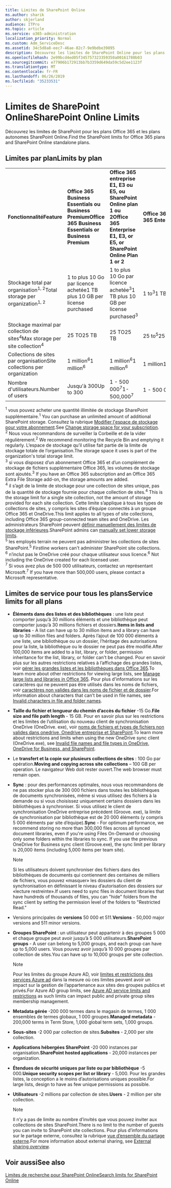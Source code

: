 ```yaml
---
title: Limites de SharePoint Online
ms.author: sharik
author: skjerland
audience: ITPro
ms.topic: article
ms.service: o365-administration
localization_priority: Normal
ms.custom: Adm_ServiceDesc
ms.assetid: 34c5d8a8-eec7-46ae-82c7-9e9bdbe39895
description: Découvrez les limites de SharePoint Online pour les plans Office 365 Entreprise et pour les plans autonomes.
ms.openlocfilehash: 2e99bcd4ed05f345757323359350a00161780b03
ms.sourcegitcommit: e77906b172913bb7b3359d649da59c5d2ee1123f
ms.translationtype: MT
ms.contentlocale: fr-FR
ms.lasthandoff: 06/26/2019
ms.locfileid: "35233531"
---
```

# <a name="sharepoint-online-limits"></a><span data-ttu-id="adff3-103">Limites de SharePoint Online</span><span class="sxs-lookup"><span data-stu-id="adff3-103">SharePoint Online Limits</span></span> 

<span data-ttu-id="adff3-104">Découvrez les limites de SharePoint pour les plans Office 365 et les plans autonomes SharePoint Online.</span><span class="sxs-lookup"><span data-stu-id="adff3-104">Find the SharePoint limits for Office 365 plans and SharePoint Online standalone plans.</span></span>
  
## <a name="limits-by-plan"></a><span data-ttu-id="adff3-105">Limites par plan</span><span class="sxs-lookup"><span data-stu-id="adff3-105">Limits by plan</span></span> 

|||||
|:-----|:-----|:-----|:-----|
|<span data-ttu-id="adff3-106">**Fonctionnalité**</span><span class="sxs-lookup"><span data-stu-id="adff3-106">**Feature**</span></span> <br/> |<span data-ttu-id="adff3-107">**Office 365 Business Essentials ou Business Premium**</span><span class="sxs-lookup"><span data-stu-id="adff3-107">**Office 365 Business Essentials or Business Premium**</span></span> <br/> |<span data-ttu-id="adff3-108">**Office 365 entreprise E1, E3 ou E5, ou SharePoint Online plan 1 ou 2**</span><span class="sxs-lookup"><span data-stu-id="adff3-108">**Office 365 Enterprise E1, E3, or E5, or SharePoint Online Plan 1 or 2**</span></span> <br/> | <span data-ttu-id="adff3-109">**Office 365 Entreprise F1**</span><span class="sxs-lookup"><span data-stu-id="adff3-109">**Office 365 Enterprise F1**</span></span> <br/> |
|<span data-ttu-id="adff3-110">Stockage total par organisation<sup>1, 2</sup></span><span class="sxs-lookup"><span data-stu-id="adff3-110">Total storage per organization<sup>1, 2</sup></span></span> <br/> |<span data-ttu-id="adff3-111">1 to plus 10 Go par licence achetée</span><span class="sxs-lookup"><span data-stu-id="adff3-111">1 TB plus 10 GB per license purchased</span></span>  <br/> |<span data-ttu-id="adff3-112">1 to plus 10 Go par licence achetée<sup>3</sup></span><span class="sxs-lookup"><span data-stu-id="adff3-112">1 TB plus 10 GB per license purchased<sup>3</sup></span></span> <br/> |<span data-ttu-id="adff3-113">1 to<sup>3</sup></span><span class="sxs-lookup"><span data-stu-id="adff3-113">1 TB<sup>3</sup></span></span> <br/> |
|<span data-ttu-id="adff3-114">Stockage maximal par collection de sites<sup>4</sup></span><span class="sxs-lookup"><span data-stu-id="adff3-114">Max storage per site collection<sup>4</sup></span></span><br/> |<span data-ttu-id="adff3-115">25 TO</span><span class="sxs-lookup"><span data-stu-id="adff3-115">25 TB</span></span> <br/> |<span data-ttu-id="adff3-116">25 TO</span><span class="sxs-lookup"><span data-stu-id="adff3-116">25 TB</span></span> <br/> |<span data-ttu-id="adff3-117">25 to<sup>5</sup></span><span class="sxs-lookup"><span data-stu-id="adff3-117">25 TB<sup>5</sup></span></span> <br/> |
|<span data-ttu-id="adff3-118">Collections de sites par organisation</span><span class="sxs-lookup"><span data-stu-id="adff3-118">Site collections per organization</span></span>  <br/> |<span data-ttu-id="adff3-119">1 million<sup>6</sup></span><span class="sxs-lookup"><span data-stu-id="adff3-119">1 million<sup>6</sup></span></span> <br/> |<span data-ttu-id="adff3-120">1 million<sup>6</sup></span><span class="sxs-lookup"><span data-stu-id="adff3-120">1 million<sup>6</sup></span></span> <br/> |<span data-ttu-id="adff3-121">1 million</span><span class="sxs-lookup"><span data-stu-id="adff3-121">1 million</span></span><br/> |
|<span data-ttu-id="adff3-122">Nombre d'utilisateurs.</span><span class="sxs-lookup"><span data-stu-id="adff3-122">Number of users</span></span>  <br/> |<span data-ttu-id="adff3-123">Jusqu'à 300</span><span class="sxs-lookup"><span data-stu-id="adff3-123">Up to 300</span></span>  <br/> |<span data-ttu-id="adff3-124">1 - 500 000<sup>7</sup></span><span class="sxs-lookup"><span data-stu-id="adff3-124">1- 500,000<sup>7</sup></span></span> <br/> |<span data-ttu-id="adff3-125">1 - 500 000<sup>7</sup></span><span class="sxs-lookup"><span data-stu-id="adff3-125">1- 500,000<sup>7</sup></span></span> <br/> |
   
<span data-ttu-id="adff3-126"><sup>1</sup> vous pouvez acheter une quantité illimitée de stockage SharePoint supplémentaire.</span><span class="sxs-lookup"><span data-stu-id="adff3-126"><sup>1</sup> You can purchase an unlimited amount of additional SharePoint storage.</span></span> <span data-ttu-id="adff3-127">Consultez la rubrique [Modifier l'espace de stockage pour votre abonnement](https://docs.microsoft.com/office365/admin/subscriptions-and-billing/add-storage-space).</span><span class="sxs-lookup"><span data-stu-id="adff3-127">See [Change storage space for your subscription](https://docs.microsoft.com/office365/admin/subscriptions-and-billing/add-storage-space).</span></span> 
<br/><span data-ttu-id="adff3-128"><sup>2</sup> Nous vous recommandons de surveiller la Corbeille et de la vider régulièrement.</span><span class="sxs-lookup"><span data-stu-id="adff3-128"><sup>2</sup> We recommend monitoring the Recycle Bin and emptying it regularly.</span></span> <span data-ttu-id="adff3-129">L’espace de stockage qu’il utilise fait partie de la limite de stockage totale de l’organisation.</span><span class="sxs-lookup"><span data-stu-id="adff3-129">The storage space it uses is part of the organization's total storage limit.</span></span> 
<br/> <span data-ttu-id="adff3-130"><sup>3</sup> si vous disposez d’un abonnement Office 365 et d’un complément de stockage de fichiers supplémentaire Office 365, les volumes de stockage sont ajoutés.</span><span class="sxs-lookup"><span data-stu-id="adff3-130"><sup>3</sup> If you have an Office 365 subscription and an Office 365 Extra File Storage add-on, the storage amounts are added.</span></span> 
<br/> <span data-ttu-id="adff3-131"><sup>4</sup> il s’agit de la limite de stockage pour une collection de sites unique, pas de la quantité de stockage fournie pour chaque collection de sites.</span><span class="sxs-lookup"><span data-stu-id="adff3-131"><sup>4</sup> This is the storage limit for a single site collection, not the amount of storage provided for each site collection.</span></span> <span data-ttu-id="adff3-132">Cette limite s’applique à tous les types de collections de sites, y compris les sites d’équipe connectés à un groupe Office 365 et OneDrive.</span><span class="sxs-lookup"><span data-stu-id="adff3-132">This limit applies to all types of site collections, including Office 365 group-connected team sites and OneDrive.</span></span> <span data-ttu-id="adff3-133">Les administrateurs SharePoint peuvent [définir manuellement des limites de stockage inférieures](https://docs.microsoft.com/sharepoint/manage-site-collection-storage-limits).</span><span class="sxs-lookup"><span data-stu-id="adff3-133">SharePoint admins can [manually set lower storage limits](https://docs.microsoft.com/sharepoint/manage-site-collection-storage-limits).</span></span> 
<br/> <span data-ttu-id="adff3-134"><sup>5</sup> les employés terrain ne peuvent pas administrer les collections de sites SharePoint.</span><span class="sxs-lookup"><span data-stu-id="adff3-134"><sup>5</sup> Firstline workers can't administer SharePoint site collections.</span></span> 
<br/> <span data-ttu-id="adff3-135"><sup>6</sup> n’inclut pas le OneDrive créé pour chaque utilisateur sous licence.</span><span class="sxs-lookup"><span data-stu-id="adff3-135"><sup>6</sup> Not including the OneDrive created for each licensed user.</span></span> 
<br/> <span data-ttu-id="adff3-136"><sup>7</sup> Si vous avez plus de 500 000 utilisateurs, contactez un représentant Microsoft.</span><span class="sxs-lookup"><span data-stu-id="adff3-136"><sup>7</sup> If you have more than 500,000 users, please contact a Microsoft representative.</span></span> 
  
## <a name="service-limits-for-all-plans"></a><span data-ttu-id="adff3-137">Limites de service pour tous les plans</span><span class="sxs-lookup"><span data-stu-id="adff3-137">Service limits for all plans</span></span>

- <span data-ttu-id="adff3-138">**Éléments dans des listes et des bibliothèques** : une liste peut comporter jusqu’à 30 millions éléments et une bibliothèque peut comporter jusqu’à 30 millions fichiers et dossiers.</span><span class="sxs-lookup"><span data-stu-id="adff3-138">**Items in lists and libraries** - A list can have up to 30 million items and a library can have up to 30 million files and folders.</span></span> <span data-ttu-id="adff3-139">Après l’ajout de 100 000 éléments à une liste, une bibliothèque ou un dossier, l’héritage des autorisations pour la liste, la bibliothèque ou le dossier ne peut pas être modifié.</span><span class="sxs-lookup"><span data-stu-id="adff3-139">After 100,000 items are added to a list, library, or folder, permission inheritance for the list, library, or folder can't be changed.</span></span> <span data-ttu-id="adff3-140">Pour en savoir plus sur les autres restrictions relatives à l’affichage des grandes listes, voir [gérer les grandes listes et les bibliothèques dans Office 365](https://support.office.com/article/b4038448-ec0e-49b7-b853-679d3d8fb784).</span><span class="sxs-lookup"><span data-stu-id="adff3-140">To learn more about other restrictions for viewing large lists, see [Manage large lists and libraries in Office 365](https://support.office.com/article/b4038448-ec0e-49b7-b853-679d3d8fb784).</span></span> <span data-ttu-id="adff3-141">Pour plus d’informations sur les caractères qui ne peuvent pas être utilisés dans les noms de fichiers, voir [caractères non valides dans les noms de fichier et de dossier](https://support.office.com/article/64883a5d-228e-48f5-b3d2-eb39e07630fa).</span><span class="sxs-lookup"><span data-stu-id="adff3-141">For information about characters that can't be used in file names, see [Invalid characters in file and folder names](https://support.office.com/article/64883a5d-228e-48f5-b3d2-eb39e07630fa).</span></span>

- <span data-ttu-id="adff3-142">**Taille du fichier et longueur du chemin d’accès du fichier** -15 Go.</span><span class="sxs-lookup"><span data-stu-id="adff3-142">**File size and file path length** - 15 GB.</span></span> <span data-ttu-id="adff3-143">Pour en savoir plus sur les restrictions et les limites de l’utilisation du nouveau client de synchronisation OneDrive (OneDrive. exe), voir [noms de fichiers et types de fichiers non valides dans onedrive, Onedrive entreprise et SharePoint](https://support.office.com/article/64883a5d-228e-48f5-b3d2-eb39e07630fa).</span><span class="sxs-lookup"><span data-stu-id="adff3-143">To learn more about restrictions and limits when using the new OneDrive sync client (OneDrive.exe), see [Invalid file names and file types in OneDrive, OneDrive for Business, and SharePoint](https://support.office.com/article/64883a5d-228e-48f5-b3d2-eb39e07630fa).</span></span>

- <span data-ttu-id="adff3-144">Le **transfert et la copie sur plusieurs collections de sites** : 100 Go par opération.</span><span class="sxs-lookup"><span data-stu-id="adff3-144">**Moving and copying across site collections** – 100 GB per operation.</span></span> <span data-ttu-id="adff3-145">Le navigateur Web doit rester ouvert.</span><span class="sxs-lookup"><span data-stu-id="adff3-145">The web browser must remain open.</span></span>

- <span data-ttu-id="adff3-146">**Sync** : pour des performances optimales, nous vous recommandons de ne pas stocker plus de 300 000 fichiers dans toutes les bibliothèques de documents synchronisées, même si vous utilisez des fichiers à la demande ou si vous choisissez uniquement certains dossiers dans les bibliothèques à synchroniser. Si vous utilisez le client de synchronisation OneDrive entreprise précédent (Groove. exe), la limite de synchronisation par bibliothèque est de 20 000 éléments (y compris 5 000 éléments par site d’équipe).</span><span class="sxs-lookup"><span data-stu-id="adff3-146">**Sync** - For optimum performance, we recommend storing no more than 300,000 files across all synced document libraries, even if you're using Files On-Demand or choosing only some folders within the libraries to sync. If you use the previous OneDrive for Business sync client (Groove.exe), the sync limit per library is 20,000 items (including 5,000 items per team site).</span></span>

    > [!NOTE]
    > <span data-ttu-id="adff3-147">Si les utilisateurs doivent synchroniser des fichiers dans des bibliothèques de documents qui contiennent des centaines de milliers de fichiers, vous pouvez «masquer» les dossiers du client de synchronisation en définissant le niveau d’autorisation des dossiers sur «lecture restreinte».</span><span class="sxs-lookup"><span data-stu-id="adff3-147">If users need to sync files in document libraries that have hundreds of thousands of files, you can "hide" folders from the sync client by setting the permission level of the folders to "Restricted Read."</span></span> 

- <span data-ttu-id="adff3-148">Versions principales de **versions** 50 000 et 511.</span><span class="sxs-lookup"><span data-stu-id="adff3-148">**Versions** - 50,000 major versions and 511 minor versions.</span></span>

- <span data-ttu-id="adff3-149">**Groupes SharePoint** : un utilisateur peut appartenir à des groupes 5 000 et chaque groupe peut avoir jusqu’à 5 000 utilisateurs.</span><span class="sxs-lookup"><span data-stu-id="adff3-149">**SharePoint groups** - A user can belong to 5,000 groups, and each group can have up to 5,000 users.</span></span> <span data-ttu-id="adff3-150">Vous pouvez avoir jusqu’à 10 000 groupes par collection de sites.</span><span class="sxs-lookup"><span data-stu-id="adff3-150">You can have up to 10,000 groups per site collection.</span></span>
    > [!NOTE]
    > <span data-ttu-id="adff3-151">Pour les limites du groupe Azure AD, voir [limites et restrictions des services Azure ad](https://docs.microsoft.com/azure/active-directory/users-groups-roles/directory-service-limits-restrictions) dans la mesure où ces limites peuvent avoir un impact sur la gestion de l’appartenance aux sites des groupes publics et privés.</span><span class="sxs-lookup"><span data-stu-id="adff3-151">For Azure AD group limits, see [Azure AD service limits and restrictions](https://docs.microsoft.com/azure/active-directory/users-groups-roles/directory-service-limits-restrictions) as such limits can impact public and private group sites membership management.</span></span> 
- <span data-ttu-id="adff3-152">**Metadata gérée** -200 000 termes dans le magasin de termes, 1 000 ensembles de termes globaux, 1 000 groupes.</span><span class="sxs-lookup"><span data-stu-id="adff3-152">**Managed metadata** - 200,000 terms in Term Store, 1,000 global term sets, 1,000 groups.</span></span>

- <span data-ttu-id="adff3-153">**Sous-sites** -2 000 par collection de sites.</span><span class="sxs-lookup"><span data-stu-id="adff3-153">**Subsites** - 2,000 per site collection.</span></span>

- <span data-ttu-id="adff3-154">**Applications hébergées SharePoint** -20 000 instances par organisation.</span><span class="sxs-lookup"><span data-stu-id="adff3-154">**SharePoint hosted applications** - 20,000 instances per organization.</span></span>

- <span data-ttu-id="adff3-155">**Étendues de sécurité uniques par liste ou par bibliothèque** -5 000.</span><span class="sxs-lookup"><span data-stu-id="adff3-155">**Unique security scopes per list or library** - 5,000.</span></span> <span data-ttu-id="adff3-156">Pour les grandes listes, la conception a le moins d’autorisations uniques possible.</span><span class="sxs-lookup"><span data-stu-id="adff3-156">For large lists, design to have as few unique permissions as possible.</span></span>

- <span data-ttu-id="adff3-157">**Utilisateurs** -2 millions par collection de sites.</span><span class="sxs-lookup"><span data-stu-id="adff3-157">**Users** - 2 million per site collection.</span></span>
    > [!NOTE]
    > <span data-ttu-id="adff3-158">Il n’y a pas de limite au nombre d’invités que vous pouvez inviter aux collections de sites SharePoint.</span><span class="sxs-lookup"><span data-stu-id="adff3-158">There is no limit to the number of guests you can invite to SharePoint site collections.</span></span> <span data-ttu-id="adff3-159">Pour plus d’informations sur le partage externe, consultez la rubrique [vue d’ensemble du partage externe](https://docs.microsoft.com/sharepoint/external-sharing-overview).</span><span class="sxs-lookup"><span data-stu-id="adff3-159">For more information about external sharing, see [External sharing overview](https://docs.microsoft.com/sharepoint/external-sharing-overview).</span></span>
## <a name="see-also"></a><span data-ttu-id="adff3-160">Voir aussi</span><span class="sxs-lookup"><span data-stu-id="adff3-160">See also</span></span>

[<span data-ttu-id="adff3-161">Limites de recherche pour SharePoint Online</span><span class="sxs-lookup"><span data-stu-id="adff3-161">Search limits for SharePoint Online</span></span>](https://docs.microsoft.com/sharepoint/search-limits)
